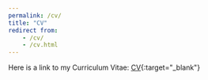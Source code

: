 ```yaml
---
permalink: /cv/
title: "CV"
redirect from:
    - /cv/
    - /cv.html
---
```


Here is a link to my Curriculum Vitae: [CV](./404.html){:target="_blank"}

